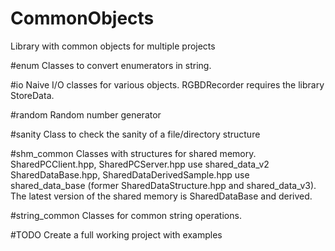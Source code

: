 # CommonObjects
Library with common objects for multiple projects

#enum
Classes to convert enumerators in string.

#io
Naive I/O classes for various objects.
RGBDRecorder requires the library StoreData.

#random
Random number generator

#sanity
Class to check the sanity of a file/directory structure

#shm_common
Classes with structures for shared memory.
SharedPCClient.hpp, SharedPCServer.hpp use shared_data_v2
SharedDataBase.hpp, SharedDataDerivedSample.hpp use shared_data_base (former SharedDataStructure.hpp and shared_data_v3).
The latest version of the shared memory is SharedDataBase and derived.

#string_common
Classes for common string operations.

#TODO
Create a full working project with examples